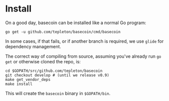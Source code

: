 # Install

On a good day, basecoin can be installed like a normal Go program:

```
go get -u github.com/tepleton/basecoin/cmd/basecoin
```

In some cases, if that fails, or if another branch is required,
we use `glide` for dependency management.

The correct way of compiling from source, assuming you've already 
run `go get` or otherwise cloned the repo, is:

```
cd $GOPATH/src/github.com/tepleton/basecoin
git checkout develop # (until we release v0.9)
make get_vendor_deps
make install
```

This will create the `basecoin` binary in `$GOPATH/bin`.

